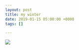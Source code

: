```yaml
---
layout: post
title: my winter
date: 2019-01-15 05:00:00 +0000
tags: []

---
```

![]({{site.baseurl}}/assets/images/bluelotus_big.jpg)